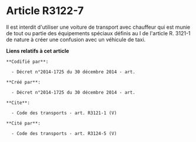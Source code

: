 # Article R3122-7

Il est interdit d'utiliser une voiture de transport avec chauffeur qui est munie de tout ou partie des équipements spéciaux
définis au I de l'article R. 3121-1 de nature à créer une confusion avec un véhicule de taxi.

**Liens relatifs à cet article**

	**Codifié par**:

	  - Décret n°2014-1725 du 30 décembre 2014 - art.

	**Créé par**:

	  - Décret n°2014-1725 du 30 décembre 2014 - art.

	**Cite**:

	  - Code des transports - art. R3121-1 (V)

	**Cité par**:

	  - Code des transports - art. R3124-5 (V)
